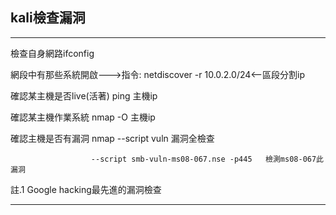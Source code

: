 ## kali檢查漏洞  
---

檢查自身網路ifconfig

網段中有那些系統開啟--->指令: netdiscover -r 10.0.2.0/24<--區段分割ip

確認某主機是否live(活著) ping 主機ip

確認某主機作業系統 nmap -O 主機ip

確認主機是否有漏洞 nmap --script vuln 漏洞全檢查      

                      --script smb-vuln-ms08-067.nse -p445   檢測ms08-067此漏洞
                      
註.1  Google hacking最先進的漏洞檢查

---
